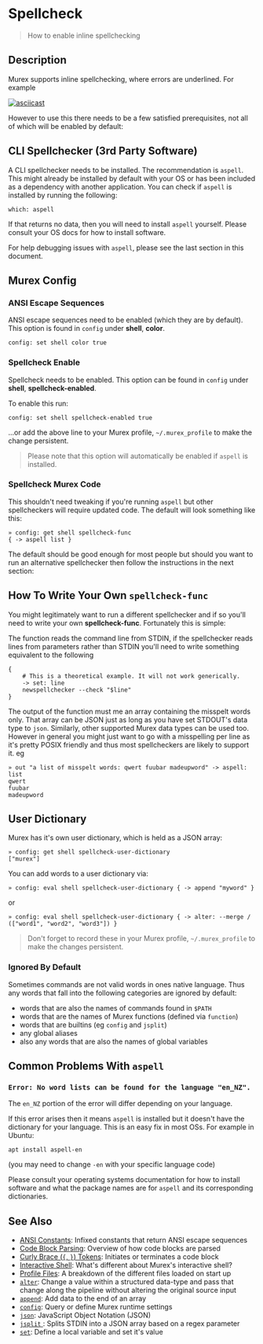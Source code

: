 # Spellcheck

> How to enable inline spellchecking

## Description

Murex supports inline spellchecking, where errors are underlined. For example

[![asciicast](https://asciinema.org/a/408024.svg)](https://asciinema.org/a/408024)

However to use this there needs to be a few satisfied prerequisites, not all of
which will be enabled by default:

## CLI Spellchecker (3rd Party Software)

A CLI spellchecker needs to be installed. The recommendation is `aspell`. This
might already be installed by default with your OS or has been included as a
dependency with another application. You can check if `aspell` is installed by
running the following:

```
which: aspell
```

If that returns no data, then you will need to install `aspell` yourself.
Please consult your OS docs for how to install software.

For help debugging issues with `aspell`, please see the last section in this
document.

## Murex Config

### ANSI Escape Sequences

ANSI escape sequences need to be enabled (which they are by default). This
option is found in `config` under **shell**, **color**.

```
config: set shell color true
```

### Spellcheck Enable

Spellcheck needs to be enabled. This option can be found in `config` under
**shell**, **spellcheck-enabled**.

To enable this run:

```
config: set shell spellcheck-enabled true
```

...or add the above line to your Murex profile, `~/.murex_profile` to make
the change persistent.

> Please note that this option will automatically be enabled if `aspell` is
> installed.

### Spellcheck Murex Code

This shouldn't need tweaking if you're running `aspell` but other spellcheckers
will require updated code. The default will look something like this:

```
» config: get shell spellcheck-func
{ -> aspell list }
```

The default should be good enough for most people but should you want to run an
alternative spellchecker then follow the instructions in the next section:

## How To Write Your Own `spellcheck-func`

You might legitimately want to run a different spellchecker and if so you'll
need to write your own **spellcheck-func**. Fortunately this is simple:

The function reads the command line from STDIN, if the spellchecker reads lines
from parameters rather than STDIN you'll need to write something equivalent to
the following

```
{
    # This is a theoretical example. It will not work generically.
    -> set: line
    newspellchecker --check "$line"
}
```

The output of the function must me an array containing the misspelt words only.
That array can be JSON just as long as you have set STDOUT's data type to
`json`. Similarly, other supported Murex data types can be used too. However
in general you might just want to go with a misspelling per line as it's pretty
POSIX friendly and thus most spellcheckers are likely to support it. eg

```
» out "a list of misspelt words: qwert fuubar madeupword" -> aspell: list
qwert
fuubar
madeupword
```

## User Dictionary

Murex has it's own user dictionary, which is held as a JSON array:

```
» config: get shell spellcheck-user-dictionary
["murex"]
```

You can add words to a user dictionary via:

```
» config: eval shell spellcheck-user-dictionary { -> append "myword" }
```

or

```
» config: eval shell spellcheck-user-dictionary { -> alter: --merge / (["word1", "word2", "word3"]) }
```

> Don't forget to record these in your Murex profile, `~/.murex_profile` to
> make the changes persistent.

### Ignored By Default

Sometimes commands are not valid words in ones native language. Thus any words
that fall into the following categories are ignored by default:

* words that are also the names of commands found in `$PATH`
* words that are the names of Murex functions (defined via `function`)
* words that are builtins (eg `config` and `jsplit`)
* any global aliases
* also any words that are also the names of global variables

## Common Problems With `aspell`

### `Error: No word lists can be found for the language "en_NZ".`

The `en_NZ` portion of the error will differ depending on your language.

If this error arises then it means `aspell` is installed but it doesn't have
the dictionary for your language. This is an easy fix in most OSs. For example
in Ubuntu:

```
apt install aspell-en
```

(you may need to change `-en` with your specific language code)

Please consult your operating systems documentation for how to install software
and what the package names are for `aspell` and its corresponding dictionaries.

## See Also

* [ANSI Constants](../user-guide/ansi.md):
  Infixed constants that return ANSI escape sequences
* [Code Block Parsing](../user-guide/code-block.md):
  Overview of how code blocks are parsed
* [Curly Brace (`{`, `}`) Tokens](../parser/curly-brace.md):
  Initiates or terminates a code block
* [Interactive Shell](../user-guide/interactive-shell.md):
  What's different about Murex's interactive shell?
* [Profile Files](../user-guide/profile.md):
  A breakdown of the different files loaded on start up
* [`alter`](../commands/alter.md):
  Change a value within a structured data-type and pass that change along the pipeline without altering the original source input
* [`append`](../commands/append.md):
  Add data to the end of an array
* [`config`](../commands/config.md):
  Query or define Murex runtime settings
* [`json`](../types/json.md):
  JavaScript Object Notation (JSON)
* [`jsplit` ](../commands/jsplit.md):
  Splits STDIN into a JSON array based on a regex parameter
* [`set`](../commands/set.md):
  Define a local variable and set it's value